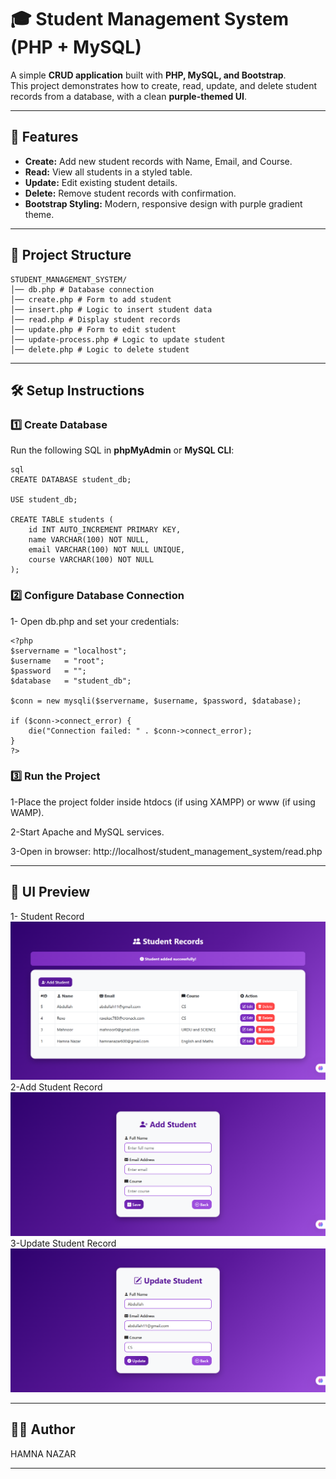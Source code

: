 # 🎓 Student Management System (PHP + MySQL)

A simple **CRUD application** built with **PHP, MySQL, and Bootstrap**.  
This project demonstrates how to create, read, update, and delete student records from a database, with a clean **purple-themed UI**.

---

## 📌 Features
- **Create:** Add new student records with Name, Email, and Course.
- **Read:** View all students in a styled table.
- **Update:** Edit existing student details.
- **Delete:** Remove student records with confirmation.
- **Bootstrap Styling:** Modern, responsive design with purple gradient theme.

---

## 📂 Project Structure
```text
STUDENT_MANAGEMENT_SYSTEM/
│── db.php # Database connection
│── create.php # Form to add student
│── insert.php # Logic to insert student data
│── read.php # Display student records 
│── update.php # Form to edit student
│── update-process.php # Logic to update student
│── delete.php # Logic to delete student
```


---

## 🛠️ Setup Instructions

### 1️⃣ Create Database
Run the following SQL in **phpMyAdmin** or **MySQL CLI**:

```
sql
CREATE DATABASE student_db;

USE student_db;

CREATE TABLE students (
    id INT AUTO_INCREMENT PRIMARY KEY,
    name VARCHAR(100) NOT NULL,
    email VARCHAR(100) NOT NULL UNIQUE,
    course VARCHAR(100) NOT NULL
);
```
### 2️⃣ Configure Database Connection

1- Open db.php and set your credentials:

```
<?php
$servername = "localhost";
$username   = "root";
$password   = "";
$database   = "student_db";

$conn = new mysqli($servername, $username, $password, $database);

if ($conn->connect_error) {
    die("Connection failed: " . $conn->connect_error);
}
?>
```
### 3️⃣ Run the Project

1-Place the project folder inside htdocs (if using XAMPP) or www (if using WAMP).

2-Start Apache and MySQL services.

3-Open in browser:
http://localhost/student_management_system/read.php

---

## 🎨 UI Preview

1- Student Record
![Student Record](images/student_record.png)  
2-Add Student Record
![Add Student Record ](images/add_student_record.png)  
3-Update Student Record
![Update Student Record](images/update_record.png)  

---

## 👨‍💻 Author

HAMNA NAZAR

---